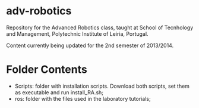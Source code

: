 adv-robotics
============

Repository for the Advanced Robotics class, taught at School of Tecnhology and Management, Polytechnic Institute of Leiria, Portugal.

Content currently being updated for the 2nd semester of 2013/2014.

Folder Contents
===============

 - Scripts: folder with installation scripts. Download both scripts, set them as executable and run install_RA.sh;
 - ros: folder with the files used in the laboratory tutorials;